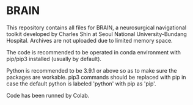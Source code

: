 # BRAIN
This repository contains all files for BRAIN, a neurosurgical navigational toolkit developed by Charles Shin at Seoul National University-Bundang Hospital. Archives are not uploaded due to limited memory space.

The code is recommended to be operated in conda environment with pip/pip3 installed (usually by default). 

Python is recommended to be 3.9.1 or above so as to make sure the packages are workable. pip3 commands should be replaced with pip in case the default python is labeled 'python' with pip as 'pip'.

Code has been runned by Colab.
